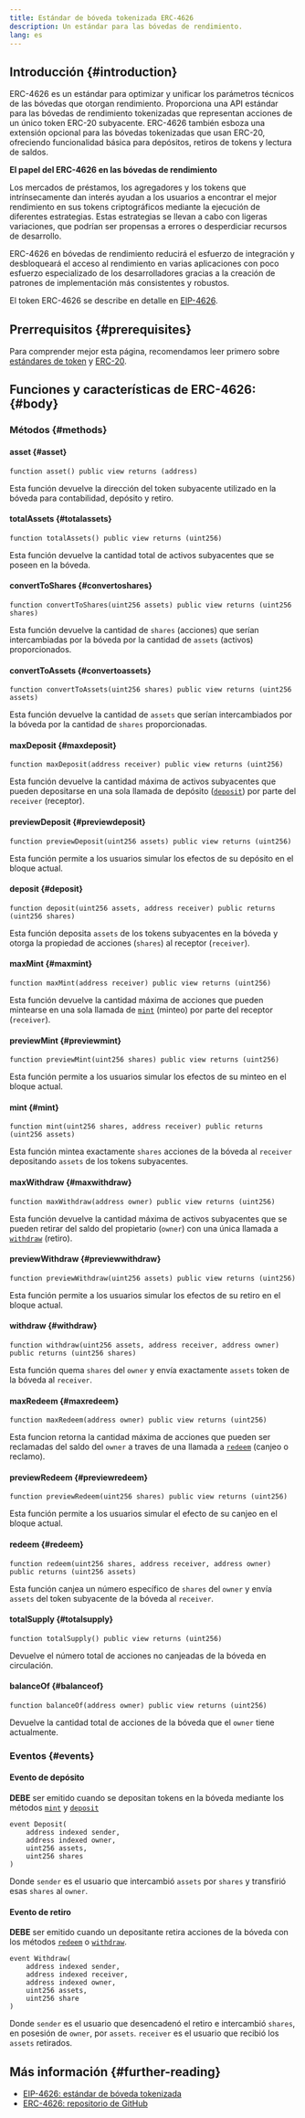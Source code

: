 ```yaml
---
title: Estándar de bóveda tokenizada ERC-4626
description: Un estándar para las bóvedas de rendimiento.
lang: es
---
```


## Introducción {#introduction}

ERC-4626 es un estándar para optimizar y unificar los parámetros técnicos de las bóvedas que otorgan rendimiento. Proporciona una API estándar para las bóvedas de rendimiento tokenizadas que representan acciones de un único token ERC-20 subyacente. ERC-4626 también esboza una extensión opcional para las bóvedas tokenizadas que usan ERC-20, ofreciendo funcionalidad básica para depósitos, retiros de tokens y lectura de saldos.

**El papel del ERC-4626 en las bóvedas de rendimiento**

Los mercados de préstamos, los agregadores y los tokens que intrínsecamente dan interés ayudan a los usuarios a encontrar el mejor rendimiento en sus tokens criptográficos mediante la ejecución de diferentes estrategias. Estas estrategias se llevan a cabo con ligeras variaciones, que podrían ser propensas a errores o desperdiciar recursos de desarrollo.

ERC-4626 en bóvedas de rendimiento reducirá el esfuerzo de integración y desbloqueará el acceso al rendimiento en varias aplicaciones con poco esfuerzo especializado de los desarrolladores gracias a la creación de patrones de implementación más consistentes y robustos.

El token ERC-4626 se describe en detalle en [EIP-4626](https://eips.ethereum.org/EIPS/eip-4626).

## Prerrequisitos {#prerequisites}

Para comprender mejor esta página, recomendamos leer primero sobre [estándares de token](/developers/docs/standards/tokens/) y [ERC-20](/developers/docs/standards/tokens/erc-20/).

## Funciones y características de ERC-4626: {#body}

### Métodos {#methods}

#### asset {#asset}

```solidity
function asset() public view returns (address)
```

Esta función devuelve la dirección del token subyacente utilizado en la bóveda para contabilidad, depósito y retiro.

#### totalAssets {#totalassets}

```solidity
function totalAssets() public view returns (uint256)
```

Esta función devuelve la cantidad total de activos subyacentes que se poseen en la bóveda.

#### convertToShares {#convertoshares}

```solidity
function convertToShares(uint256 assets) public view returns (uint256 shares)
```

Esta función devuelve la cantidad de `shares` (acciones) que serían intercambiadas por la bóveda por la cantidad de `assets` (activos) proporcionados.

#### convertToAssets {#convertoassets}

```solidity
function convertToAssets(uint256 shares) public view returns (uint256 assets)
```

Esta función devuelve la cantidad de `assets` que serían intercambiados por la bóveda por la cantidad de `shares` proporcionadas.

#### maxDeposit {#maxdeposit}

```solidity
function maxDeposit(address receiver) public view returns (uint256)
```

Esta función devuelve la cantidad máxima de activos subyacentes que pueden depositarse en una sola llamada de depósito ([`deposit`](#deposit)) por parte del `receiver` (receptor).

#### previewDeposit {#previewdeposit}

```solidity
function previewDeposit(uint256 assets) public view returns (uint256)
```

Esta función permite a los usuarios simular los efectos de su depósito en el bloque actual.

#### deposit {#deposit}

```solidity
function deposit(uint256 assets, address receiver) public returns (uint256 shares)
```

Esta función deposita `assets` de los tokens subyacentes en la bóveda y otorga la propiedad de acciones (`shares`) al receptor (`receiver`).

#### maxMint {#maxmint}

```solidity
function maxMint(address receiver) public view returns (uint256)
```

Esta función devuelve la cantidad máxima de acciones que pueden mintearse en una sola llamada de [`mint`](#mint) (minteo) por parte del receptor (`receiver`).

#### previewMint {#previewmint}

```solidity
function previewMint(uint256 shares) public view returns (uint256)
```

Esta función permite a los usuarios simular los efectos de su minteo en el bloque actual.

#### mint {#mint}

```solidity
function mint(uint256 shares, address receiver) public returns (uint256 assets)
```

Esta función mintea exactamente `shares` acciones de la bóveda al `receiver` depositando `assets` de los tokens subyacentes.

#### maxWithdraw {#maxwithdraw}

```solidity
function maxWithdraw(address owner) public view returns (uint256)
```

Esta función devuelve la cantidad máxima de activos subyacentes que se pueden retirar del saldo del propietario (`owner`) con una única llamada a [`withdraw`](#withdraw) (retiro).

#### previewWithdraw {#previewwithdraw}

```solidity
function previewWithdraw(uint256 assets) public view returns (uint256)
```

Esta función permite a los usuarios simular los efectos de su retiro en el bloque actual.

#### withdraw {#withdraw}

```solidity
function withdraw(uint256 assets, address receiver, address owner) public returns (uint256 shares)
```

Esta función quema `shares` del `owner` y envía exactamente `assets` token de la bóveda al `receiver`.

#### maxRedeem {#maxredeem}

```solidity
function maxRedeem(address owner) public view returns (uint256)
```

Esta funcion retorna la cantidad máxima de acciones que pueden ser reclamadas del saldo del `owner` a traves de una llamada a [`redeem`](#redeem) (canjeo o reclamo).

#### previewRedeem {#previewredeem}

```solidity
function previewRedeem(uint256 shares) public view returns (uint256)
```

Esta función permite a los usuarios simular el efecto de su canjeo en el bloque actual.

#### redeem {#redeem}

```solidity
function redeem(uint256 shares, address receiver, address owner) public returns (uint256 assets)
```

Esta función canjea un número específico de `shares` del `owner` y envía `assets` del token subyacente de la bóveda al `receiver`.

#### totalSupply {#totalsupply}

```solidity
function totalSupply() public view returns (uint256)
```

Devuelve el número total de acciones no canjeadas de la bóveda en circulación.

#### balanceOf {#balanceof}

```solidity
function balanceOf(address owner) public view returns (uint256)
```

Devuelve la cantidad total de acciones de la bóveda que el `owner` tiene actualmente.

### Eventos {#events}

#### Evento de depósito

**DEBE** ser emitido cuando se depositan tokens en la bóveda mediante los métodos [`mint`](#mint) y [`deposit`](#deposit)

```solidity
event Deposit(
    address indexed sender,
    address indexed owner,
    uint256 assets,
    uint256 shares
)
```

Donde `sender` es el usuario que intercambió `assets` por `shares` y transfirió esas `shares` al `owner`.

#### Evento de retiro

**DEBE** ser emitido cuando un depositante retira acciones de la bóveda con los métodos [`redeem`](#redeem) o [`withdraw`](#withdraw).

```solidity
event Withdraw(
    address indexed sender,
    address indexed receiver,
    address indexed owner,
    uint256 assets,
    uint256 share
)
```

Donde `sender` es el usuario que desencadenó el retiro e intercambió `shares`, en posesión de `owner`, por `assets`. `receiver` es el usuario que recibió los `assets` retirados.

## Más información {#further-reading}

- [EIP-4626: estándar de bóveda tokenizada](https://eips.ethereum.org/EIPS/eip-4626)
- [ERC-4626: repositorio de GitHub](https://github.com/Rari-Capital/solmate/blob/main/src/mixins/ERC4626.sol)
